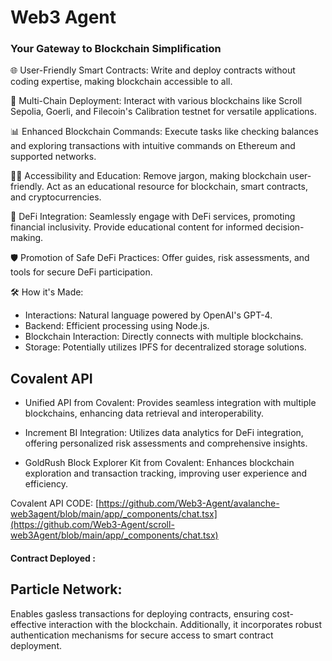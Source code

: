 # Web3 Agent
### Your Gateway to Blockchain Simplification

🌐 User-Friendly Smart Contracts: Write and deploy contracts without coding expertise, making blockchain accessible to all.

🚀 Multi-Chain Deployment: Interact with various blockchains like Scroll Sepolia, Goerli, and Filecoin's Calibration testnet for versatile applications.

📊 Enhanced Blockchain Commands: Execute tasks like checking balances and exploring transactions with intuitive commands on Ethereum and supported networks.

👩‍🏫 Accessibility and Education: Remove jargon, making blockchain user-friendly. Act as an educational resource for blockchain, smart contracts, and cryptocurrencies.

💼 DeFi Integration: Seamlessly engage with DeFi services, promoting financial inclusivity. Provide educational content for informed decision-making.

🛡️ Promotion of Safe DeFi Practices: Offer guides, risk assessments, and tools for secure DeFi participation.

🛠️ How it's Made:
- Interactions: Natural language powered by OpenAI's GPT-4.
- Backend: Efficient processing using Node.js.
- Blockchain Interaction: Directly connects with multiple blockchains.
- Storage: Potentially utilizes IPFS for decentralized storage solutions.

  
## Covalent API

- Unified API from Covalent: Provides seamless integration with multiple blockchains, enhancing data retrieval and interoperability.

- Increment BI Integration: Utilizes data analytics for DeFi integration, offering personalized risk assessments and comprehensive insights.

- GoldRush Block Explorer Kit from Covalent: Enhances blockchain exploration and transaction tracking, improving user experience and efficiency.


Covalent API CODE: [https://github.com/Web3-Agent/avalanche-web3agent/blob/main/app/_components/chat.tsx](https://github.com/Web3-Agent/scroll-web3Agent/blob/main/app/_components/chat.tsx)

#### Contract Deployed : 


## Particle Network: 
Enables gasless transactions for deploying contracts, ensuring cost-effective interaction with the blockchain. Additionally, it incorporates robust authentication mechanisms for secure access to smart contract deployment.

